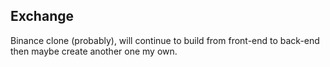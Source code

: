 ## Exchange
Binance clone (probably), will continue to build from front-end to back-end then maybe create another one my own.

